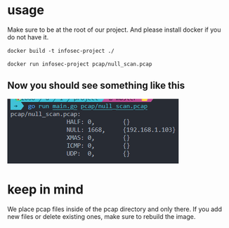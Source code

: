 # usage

Make sure to be at the root of our project. And please install docker if you do not have it.

```
docker build -t infosec-project ./
```

```
docker run infosec-project pcap/null_scan.pcap
```

## Now you should see something like this
![example image](https://github.com/rasulov-emirlan/infosec-project/blob/master/images/example.png)

# keep in mind

We place pcap files inside of the pcap directory and only there. If you add new files or delete existing ones, make sure to rebuild the image.
